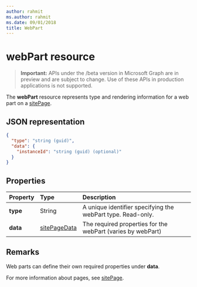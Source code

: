 ```yaml
---
author: rahmit
ms.author: rahmit
ms.date: 09/01/2018
title: WebPart
---
```

# webPart resource

> **Important:** APIs under the /beta version in Microsoft Graph are in preview and are subject to change. Use of these APIs in production applications is not supported.

The **webPart** resource represents type and rendering information for a web part on a [sitePage](sitePage.md).

## JSON representation

<!-- {
  "blockType": "resource",
  "optionalProperties": [  ],
  "@odata.type": "microsoft.graph.webPart"
}-->

```json
{
  "type": "string (guid)",
  "data": {
    "instanceId": "string (guid) (optional)"
  }
}
```

## Properties

| Property                | Type             | Description
|:------------------------|:-----------------|:----------------------------------
| **type**                | String           | A unique identifier specifying the webPart type. Read-only.
| **data**                | [sitePageData][] | The required properties for the webPart (varies by webPart)

[sitePageData]: sitePageData.md

## Remarks

Web parts can define their own required properties under **data**.

For more information about pages, see [sitePage](sitePage.md).
<!-- {
  "type": "#page.annotation",
  "description": "Defines a control resource",
  "keywords": "",
  "section": "documentation",
  "tocPath": "Control"
} -->
